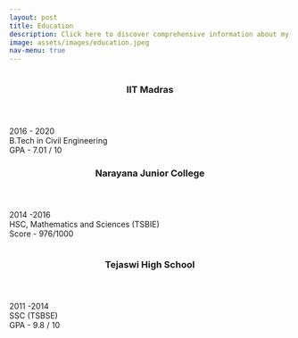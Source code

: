 ```yaml
---
layout: post
title: Education
description: Click here to discover comprehensive information about my educational background.
image: assets/images/education.jpeg
nav-menu: true
---
```

<div id="main">

<!-- Two -->
<section id="two" class="spotlights">
	<section>
		<a class="image">
			<img src="{% link assets/images/iitmadras.jpeg %}" alt="" data-position="center center" />
		</a>
		<div class="content">
			<div class="inner">
				<header class="major">
					<h3>IIT Madras</h3>
				</header>
				<p>
                2016 - 2020 <br>
                B.Tech in Civil Engineering <br>
                GPA - 7.01 / 10 <br>
                </p>
			</div>
		</div>
	</section>
	<section>
    <!-- TO DO: Add Narayana Junior college image -->
		<div class="content">
			<div class="inner">
				<header class="major">
					<h3>Narayana Junior College</h3>
				</header>
				<p>
                2014 -2016 <br>
                HSC, Mathematics and Sciences (TSBIE) <br>
                Score - 976/1000 <br>
                </p>
			</div>
		</div>
	</section>
    <section>
		<a class="image">
			<img src="{% link assets/images/tejaswi.jpeg %}" alt="" data-position="top center" />
		</a>
		<div class="content">
			<div class="inner">
				<header class="major">
					<h3>Tejaswi High School</h3>
				</header>
				<p>
                2011 -2014 <br>
                SSC (TSBSE)  <br>
                GPA - 9.8 / 10 <br>
                </p>
			</div>
		</div>
	</section>
</section>

</div>
